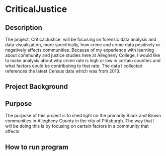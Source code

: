 # CriticalJustice

## Description 
The project, CriticalJustice, will be focusing on forensic data analysis and data visualization, more specifically, how crime and crime data positively or negatively affects communities. Because of my experience with learning about community and justice studies here at Allegheny College, I would like to make analysis about why crime rate is high or low in certain counties and what factors could be contributing to that rate. The data I collected references the latest Census data which was from 2013.

## Project Background

## Purpose
The purpose of this project is to shed light on the primarily Black and Brown communities in Allegheny County in the city of Pittsburgh. The way that I will be doing this is by focusing on certain factors in a community that affects 

## How to run program
